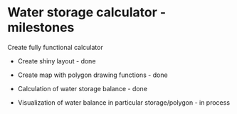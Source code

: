 # Water storage calculator - milestones
Create fully functional calculator

- Create shiny layout - done

- Create map with polygon drawing functions - done

- Calculation of water storage balance - done

- Visualization of water balance in particular storage/polygon - in process
